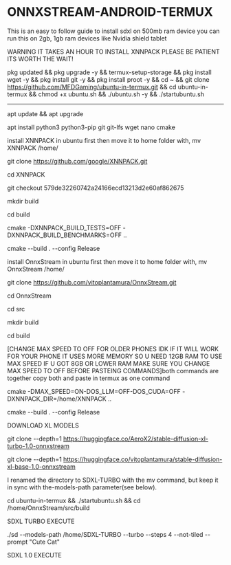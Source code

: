 # ONNXSTREAM-ANDROID-TERMUX
This is an easy to follow guide to install sdxl on 500mb ram device you can run this on 2gb, 1gb ram devices like Nvidia shield tablet







WARNING IT TAKES AN HOUR TO INSTALL XNNPACK PLEASE BE PATIENT ITS WORTH THE WAIT!





pkg updated && pkg upgrade -y && termux-setup-storage &&
pkg install wget -y && pkg install git -y && pkg install proot -y &&
cd ~ && git clone https://github.com/MFDGaming/ubuntu-in-termux.git && cd ubuntu-in-termux && chmod +x ubuntu.sh && ./ubuntu.sh -y && ./startubuntu.sh 
__________________________________________________________________


apt update && apt upgrade

apt install python3 python3-pip git git-lfs wget nano cmake

install XNNPACK in ubuntu first then move it to home folder with, mv XNNPACK /home/





git clone https://github.com/google/XNNPACK.git

cd XNNPACK 

git checkout 579de32260742a24166ecd13213d2e60af862675

mkdir build

cd build

cmake -DXNNPACK_BUILD_TESTS=OFF -DXNNPACK_BUILD_BENCHMARKS=OFF ..

cmake --build . --config Release

install OnnxStream in ubuntu first then move it to home folder with, mv OnnxStream /home/

git clone https://github.com/vitoplantamura/OnnxStream.git

cd OnnxStream

cd src

mkdir build

cd build

[CHANGE MAX SPEED TO OFF FOR OLDER PHONES IDK IF IT WILL WORK FOR YOUR PHONE IT USES MORE MEMORY SO U NEED 12GB RAM TO USE MAX SPEED IF U GOT 8GB OR LOWER RAM MAKE SURE YOU CHANGE MAX SPEED TO OFF BEFORE PASTEING COMMANDS]both commands are together copy both and paste in termux as one command 

cmake -DMAX_SPEED=ON-DOS_LLM=OFF-DOS_CUDA=OFF -DXNNPACK_DIR=/home/XNNPACK ..

cmake --build . --config Release



DOWNLOAD XL MODELS 

git clone --depth=1 https://huggingface.co/AeroX2/stable-diffusion-xl-turbo-1.0-onnxstream


git clone --depth=1 https://huggingface.co/vitoplantamura/stable-diffusion-xl-base-1.0-onnxstream

I renamed the directory to SDXL-TURBO with the mv command, but keep it in sync with the-models-path parameter(see below).

cd ubuntu-in-termux && ./startubuntu.sh &&
cd /home/OnnxStream/src/build



SDXL TURBO EXECUTE

./sd --models-path /home/SDXL-TURBO --turbo --steps 4 --not-tiled --prompt "Cute Cat"

SDXL 1.0 EXECUTE







